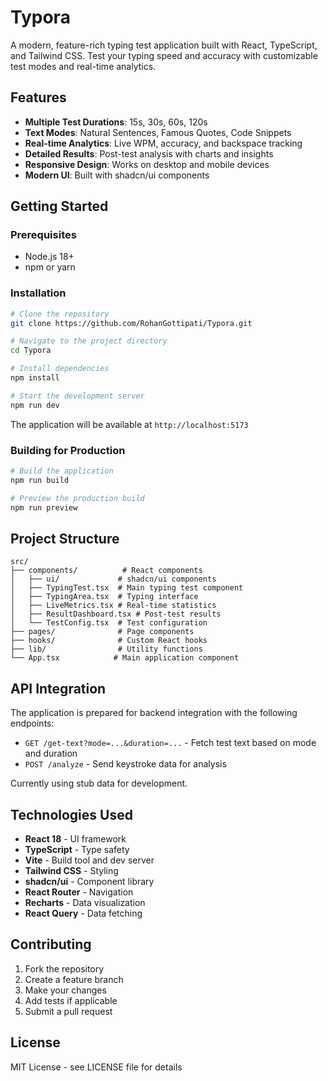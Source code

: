 # Typora

A modern, feature-rich typing test application built with React, TypeScript, and Tailwind CSS. Test your typing speed and accuracy with customizable test modes and real-time analytics.

## Features

- **Multiple Test Durations**: 15s, 30s, 60s, 120s
- **Text Modes**: Natural Sentences, Famous Quotes, Code Snippets
- **Real-time Analytics**: Live WPM, accuracy, and backspace tracking
- **Detailed Results**: Post-test analysis with charts and insights
- **Responsive Design**: Works on desktop and mobile devices
- **Modern UI**: Built with shadcn/ui components

## Getting Started

### Prerequisites

- Node.js 18+ 
- npm or yarn

### Installation

```bash
# Clone the repository
git clone https://github.com/RohanGottipati/Typora.git

# Navigate to the project directory
cd Typora

# Install dependencies
npm install

# Start the development server
npm run dev
```

The application will be available at `http://localhost:5173`

### Building for Production

```bash
# Build the application
npm run build

# Preview the production build
npm run preview
```

## Project Structure

```
src/
├── components/          # React components
│   ├── ui/             # shadcn/ui components
│   ├── TypingTest.tsx  # Main typing test component
│   ├── TypingArea.tsx  # Typing interface
│   ├── LiveMetrics.tsx # Real-time statistics
│   ├── ResultDashboard.tsx # Post-test results
│   └── TestConfig.tsx  # Test configuration
├── pages/              # Page components
├── hooks/              # Custom React hooks
├── lib/                # Utility functions
└── App.tsx            # Main application component
```

## API Integration

The application is prepared for backend integration with the following endpoints:

- `GET /get-text?mode=...&duration=...` - Fetch test text based on mode and duration
- `POST /analyze` - Send keystroke data for analysis

Currently using stub data for development.

## Technologies Used

- **React 18** - UI framework
- **TypeScript** - Type safety
- **Vite** - Build tool and dev server
- **Tailwind CSS** - Styling
- **shadcn/ui** - Component library
- **React Router** - Navigation
- **Recharts** - Data visualization
- **React Query** - Data fetching

## Contributing

1. Fork the repository
2. Create a feature branch
3. Make your changes
4. Add tests if applicable
5. Submit a pull request

## License

MIT License - see LICENSE file for details
